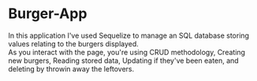 # Burger-App

In this application I've used Sequelize to manage an SQL database storing values relating to the burgers displayed. <br>
As you interact with the page, you're using CRUD methodology, Creating new burgers, Reading stored data, Updating if they've been eaten, and deleting by throwin away the leftovers.
